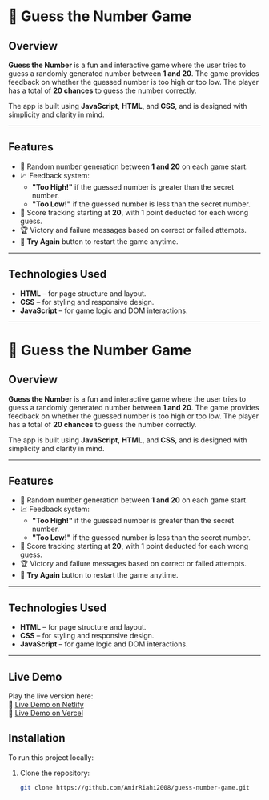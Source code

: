 # 🎯 Guess the Number Game

## Overview

**Guess the Number** is a fun and interactive game where the user tries to guess a randomly generated number between **1 and 20**. The game provides feedback on whether the guessed number is too high or too low. The player has a total of **20 chances** to guess the number correctly.

The app is built using **JavaScript**, **HTML**, and **CSS**, and is designed with simplicity and clarity in mind.

---

## Features

- 🔢 Random number generation between **1 and 20** on each game start.
- 📈 Feedback system:
  - **"Too High!"** if the guessed number is greater than the secret number.
  - **"Too Low!"** if the guessed number is less than the secret number.
- 🎯 Score tracking starting at **20**, with 1 point deducted for each wrong guess.
- 🏆 Victory and failure messages based on correct or failed attempts.
- 🔁 **Try Again** button to restart the game anytime.

---

## Technologies Used

- **HTML** – for page structure and layout.
- **CSS** – for styling and responsive design.
- **JavaScript** – for game logic and DOM interactions.

---
# 🎯 Guess the Number Game

## Overview

**Guess the Number** is a fun and interactive game where the user tries to guess a randomly generated number between **1 and 20**. The game provides feedback on whether the guessed number is too high or too low. The player has a total of **20 chances** to guess the number correctly.

The app is built using **JavaScript**, **HTML**, and **CSS**, and is designed with simplicity and clarity in mind.

---

## Features

- 🔢 Random number generation between **1 and 20** on each game start.
- 📈 Feedback system:
  - **"Too High!"** if the guessed number is greater than the secret number.
  - **"Too Low!"** if the guessed number is less than the secret number.
- 🎯 Score tracking starting at **20**, with 1 point deducted for each wrong guess.
- 🏆 Victory and failure messages based on correct or failed attempts.
- 🔁 **Try Again** button to restart the game anytime.

---

## Technologies Used

- **HTML** – for page structure and layout.
- **CSS** – for styling and responsive design.
- **JavaScript** – for game logic and DOM interactions.

---

## Live Demo

Play the live version here:  
🔗 [Live Demo on Netlify](https://guess-number-game-javascript.netlify.app/) <br>
🔗 [Live Demo on Vercel](https://guess-number-game-1.vercel.app/)

## Installation

To run this project locally:

1. Clone the repository:

   ```bash
   git clone https://github.com/AmirRiahi2008/guess-number-game.git
